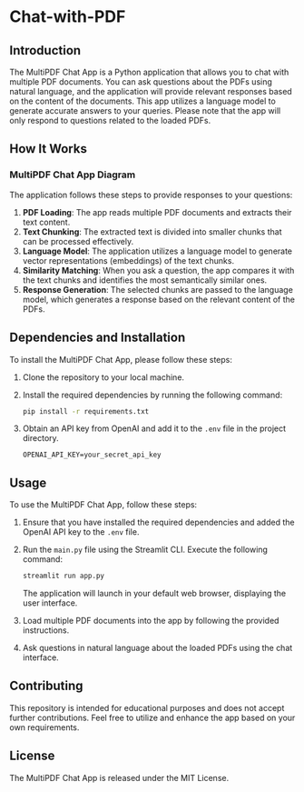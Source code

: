 # Chat-with-PDF

## Introduction
The MultiPDF Chat App is a Python application that allows you to chat with multiple PDF documents. You can ask questions about the PDFs using natural language, and the application will provide relevant responses based on the content of the documents. This app utilizes a language model to generate accurate answers to your queries. Please note that the app will only respond to questions related to the loaded PDFs.

## How It Works
### MultiPDF Chat App Diagram

The application follows these steps to provide responses to your questions:

1. **PDF Loading**: The app reads multiple PDF documents and extracts their text content.
2. **Text Chunking**: The extracted text is divided into smaller chunks that can be processed effectively.
3. **Language Model**: The application utilizes a language model to generate vector representations (embeddings) of the text chunks.
4. **Similarity Matching**: When you ask a question, the app compares it with the text chunks and identifies the most semantically similar ones.
5. **Response Generation**: The selected chunks are passed to the language model, which generates a response based on the relevant content of the PDFs.

## Dependencies and Installation
To install the MultiPDF Chat App, please follow these steps:

1. Clone the repository to your local machine.
2. Install the required dependencies by running the following command:

   ```bash
   pip install -r requirements.txt
   ```

3. Obtain an API key from OpenAI and add it to the `.env` file in the project directory.

   ```
   OPENAI_API_KEY=your_secret_api_key
   ```

## Usage
To use the MultiPDF Chat App, follow these steps:

1. Ensure that you have installed the required dependencies and added the OpenAI API key to the `.env` file.
2. Run the `main.py` file using the Streamlit CLI. Execute the following command:

   ```bash
   streamlit run app.py
   ```

   The application will launch in your default web browser, displaying the user interface.

3. Load multiple PDF documents into the app by following the provided instructions.
4. Ask questions in natural language about the loaded PDFs using the chat interface.

## Contributing
This repository is intended for educational purposes and does not accept further contributions. Feel free to utilize and enhance the app based on your own requirements.

## License
The MultiPDF Chat App is released under the MIT License.
